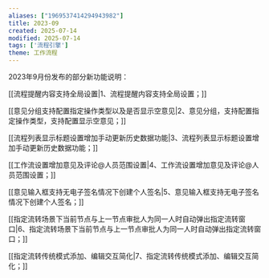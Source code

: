 ```yaml
---
aliases: ["1969537414294943982"]
title: 2023-09
created: 2025-07-14
modified: 2025-07-14
tags: ['流程引擎']
theme: 工作流程
---
```


2023年9月份发布的部分新功能说明：

[[流程提醒内容支持全局设置|1、流程提醒内容支持全局设置；]]

[[意见分组支持配置指定操作类型以及是否显示空意见|2、意见分组，支持配置指定操作类型，支持配置显示空意见；]]

[[流程列表显示标题设置增加手动更新历史数据功能|3、流程列表显示标题设置增加手动更新历史数据功能；]]

[[工作流设置增加意见及评论@人员范围设置|4、工作流设置增加意见及评论@人员范围设置；]]

[[意见输入框支持无电子签名情况下创建个人签名|5、意见输入框支持无电子签名情况下创建个人签名；]]

[[指定流转场景下当前节点与上一节点审批人为同一人时自动弹出指定流转窗口|6、指定流转场景下当前节点与上一节点审批人为同一人时自动弹出指定流转窗口；]]

[[指定流转传统模式添加、编辑交互简化|7、指定流转传统模式添加、编辑交互简化；]]